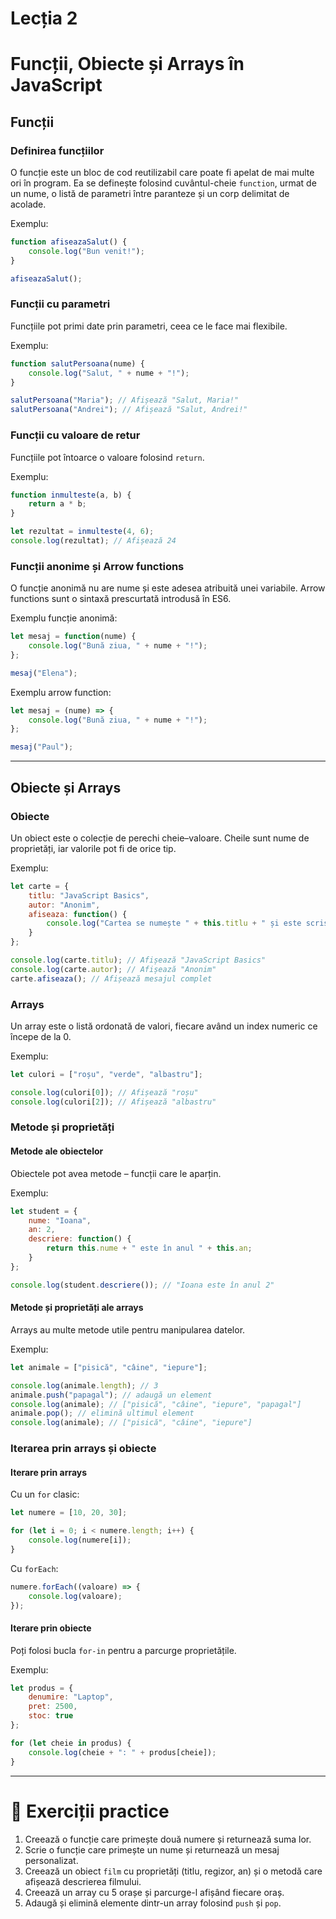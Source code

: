 # Lecția 2

# Funcții, Obiecte și Arrays în JavaScript

## Funcții

### Definirea funcțiilor

O funcție este un bloc de cod reutilizabil care poate fi apelat de mai multe ori în program. Ea se definește folosind cuvântul-cheie `function`, urmat de un nume, o listă de parametri între paranteze și un corp delimitat de acolade.

Exemplu:
```javascript
function afiseazaSalut() {
    console.log("Bun venit!");
}

afiseazaSalut();
```

### Funcții cu parametri

Funcțiile pot primi date prin parametri, ceea ce le face mai flexibile.

Exemplu:
```javascript
function salutPersoana(nume) {
    console.log("Salut, " + nume + "!");
}

salutPersoana("Maria"); // Afișează "Salut, Maria!"
salutPersoana("Andrei"); // Afișează "Salut, Andrei!"
```

### Funcții cu valoare de retur

Funcțiile pot întoarce o valoare folosind `return`.

Exemplu:
```javascript
function inmulteste(a, b) {
    return a * b;
}

let rezultat = inmulteste(4, 6);
console.log(rezultat); // Afișează 24
```

### Funcții anonime și Arrow functions

O funcție anonimă nu are nume și este adesea atribuită unei variabile. Arrow functions sunt o sintaxă prescurtată introdusă în ES6.

Exemplu funcție anonimă:
```javascript
let mesaj = function(nume) {
    console.log("Bună ziua, " + nume + "!");
};

mesaj("Elena");
```

Exemplu arrow function:
```javascript
let mesaj = (nume) => {
    console.log("Bună ziua, " + nume + "!");
};

mesaj("Paul");
```

---

## Obiecte și Arrays

### Obiecte

Un obiect este o colecție de perechi cheie–valoare. Cheile sunt nume de proprietăți, iar valorile pot fi de orice tip.

Exemplu:
```javascript
let carte = {
    titlu: "JavaScript Basics",
    autor: "Anonim",
    afiseaza: function() {
        console.log("Cartea se numește " + this.titlu + " și este scrisă de " + this.autor);
    }
};

console.log(carte.titlu); // Afișează "JavaScript Basics"
console.log(carte.autor); // Afișează "Anonim"
carte.afiseaza(); // Afișează mesajul complet
```

### Arrays

Un array este o listă ordonată de valori, fiecare având un index numeric ce începe de la 0.

Exemplu:
```javascript
let culori = ["roșu", "verde", "albastru"];

console.log(culori[0]); // Afișează "roșu"
console.log(culori[2]); // Afișează "albastru"
```

### Metode și proprietăți

#### Metode ale obiectelor

Obiectele pot avea metode – funcții care le aparțin.

Exemplu:
```javascript
let student = {
    nume: "Ioana",
    an: 2,
    descriere: function() {
        return this.nume + " este în anul " + this.an;
    }
};

console.log(student.descriere()); // "Ioana este în anul 2"
```

#### Metode și proprietăți ale arrays

Arrays au multe metode utile pentru manipularea datelor.

Exemplu:
```javascript
let animale = ["pisică", "câine", "iepure"];

console.log(animale.length); // 3
animale.push("papagal"); // adaugă un element
console.log(animale); // ["pisică", "câine", "iepure", "papagal"]
animale.pop(); // elimină ultimul element
console.log(animale); // ["pisică", "câine", "iepure"]
```

### Iterarea prin arrays și obiecte

#### Iterare prin arrays

Cu un `for` clasic:
```javascript
let numere = [10, 20, 30];

for (let i = 0; i < numere.length; i++) {
    console.log(numere[i]);
}
```

Cu `forEach`:
```javascript
numere.forEach((valoare) => {
    console.log(valoare);
});
```

#### Iterare prin obiecte

Poți folosi bucla `for-in` pentru a parcurge proprietățile.

Exemplu:
```javascript
let produs = {
    denumire: "Laptop",
    pret: 2500,
    stoc: true
};

for (let cheie in produs) {
    console.log(cheie + ": " + produs[cheie]);
}
```

---

# 🎯 Exerciții practice

1. Creează o funcție care primește două numere și returnează suma lor.  
2. Scrie o funcție care primește un nume și returnează un mesaj personalizat.  
3. Creează un obiect `film` cu proprietăți (titlu, regizor, an) și o metodă care afișează descrierea filmului.  
4. Creează un array cu 5 orașe și parcurge-l afișând fiecare oraș.  
5. Adaugă și elimină elemente dintr-un array folosind `push` și `pop`.  
